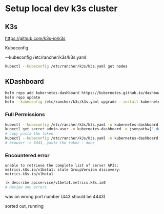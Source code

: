 # Setup local dev k3s cluster

## K3s

https://github.com/k3s-io/k3s

Kubeconfig

--kubeconfig /etc/rancher/k3s/k3s.yaml

```bash
kubectl --kubeconfig /etc/rancher/k3s/k3s.yaml get nodes
```

## KDashboard

```bash
helm repo add kubernetes-dashboard https://kubernetes.github.io/dashboard/
helm repo update
helm --kubeconfig /etc/rancher/k3s/k3s.yaml upgrade --install kubernetes-dashboard kubernetes-dashboard/kubernetes-dashboard --create-namespace --namespace kubernetes-dashboard
```

### Full Permissions

```bash
kubectl --kubeconfig /etc/rancher/k3s/k3s.yaml -n kubernetes-dashboard apply kdashsuperuser.yaml
kubectl get secret admin-user -n kubernetes-dashboard -o jsonpath={".data.token"} | base64 -d
# copy pasta the token
kubectl --kubeconfig /etc/rancher/k3s/k3s.yaml -n kubernetes-dashboard port-forward svc/kubernetes-dashboard-kong-proxy 8443:443
# browser -> 8443, paste the token - done
```

### Encountered error

`unable to retrieve the complete list of server APIs: metrics.k8s.io/v1beta1: stale GroupVersion discovery: metrics.k8s.io/v1beta1`

```bash
lk describe apiservice/v1beta1.metrics.k8s.io0
# Review any errors
```

was on wrong port number (443 should be 4443)

sorted out, running
